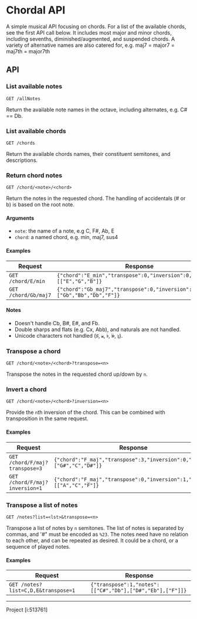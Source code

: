 # Chordal API

A simple musical API focusing on chords. For a list of the available chords, see the first API call below. 
It includes most major and minor chords, including sevenths, diminished/augmented, and suspended chords. 
A variety of alternative names are also catered for, e.g. maj7 = major7 = maj7th = major7th

## API 

### List available notes

`GET /allNotes`

Return the available note names in the octave, including alternates, e.g. C# == Db.

### List available chords

`GET /chords` 

Return the available chords names, their constituent semitones, and descriptions.

### Return chord notes

`GET /chord/<note>/<chord>`

Return the notes in the requested chord. The handling of accidentals (# or b) is
based on the root note.


#### Arguments

* `note`: the name of a note, e.g C, F#, Ab, E
* `chord`: a named chord, e.g. min, maj7, sus4

#### Examples

| Request | Response |
| ------- | -------- |
|`GET /chord/E/min` | `{"chord":"E_min","transpose":0,"inversion":0,"notes":[["E","G","B"]}`|
|`GET /chord/Gb/maj7` | `{"chord":"Gb_maj7","transpose":0,"inversion":0,"notes":["Gb","Bb","Db","F"]}`|

#### Notes

* Doesn't handle Cb, B#, E#, and Fb.
* Double sharps and flats (e.g. Cx, Abb), and naturals are not handled.
* Unicode characters not handled (♯, 𝄪, ♭, 𝄫, ♮).

### Transpose a chord

`GET /chord/<note>/<chord>?transpose=<n>`

Transpose the notes in the requested chord up/down by `n`.

### Invert a chord

`GET /chord/<note>/<chord>?inversion=<n>`

Provide the `n`th inversion of the chord. This can be combined with
transposition in the same request.

#### Examples

| Request | Response |
| ------- | -------- |
|`GET /chord/F/maj?transpose=3` | `{"chord":"F_maj","transpose":3,"inversion":0,"notes":["G#","C","D#"]}`|
|`GET /chord/F/maj?inversion=1` | `{"chord":"F_maj","transpose":0,"inversion":1,"notes":[["A","C","F"]}`|

### Transpose a list of notes

`GET /notes?list=<lst>&transpose=<n>`

Transpose a list of notes by `n` semitones. The list of notes is separated by
commas, and '#" must be encoded as `%23`. The notes need have no relation to
each other, and can be repeated as desired. It could be a chord, or a sequence
of played notes.

#### Examples


| Request | Response |
| ------- | -------- |
|`GET /notes?list=C,D,E&transpose=1` | `{"transpose":1,"notes":[["C#","Db"],["D#","Eb"],["F"]]}`|

----

Project [i:513761]
